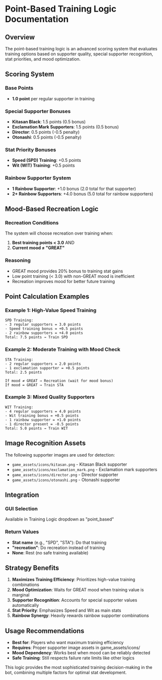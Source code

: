 # Point-Based Training Logic Documentation

## Overview
The point-based training logic is an advanced scoring system that evaluates training options based on supporter quality, special supporter recognition, stat priorities, and mood optimization.

## Scoring System

### Base Points
- **1.0 point** per regular supporter in training

### Special Supporter Bonuses
- **Kitasan Black**: 1.5 points (0.5 bonus)
- **Exclamation Mark Supporters**: 1.5 points (0.5 bonus)
- **Director**: 0.5 points (-0.5 penalty)
- **Otonashi**: 0.5 points (-0.5 penalty)

### Stat Priority Bonuses
- **Speed (SPD) Training**: +0.5 points
- **Wit (WIT) Training**: +0.5 points

### Rainbow Supporter System
- **1 Rainbow Supporter**: +1.0 bonus (2.0 total for that supporter)
- **2+ Rainbow Supporters**: +4.0 bonus (5.0 total for rainbow supporters)

## Mood-Based Recreation Logic

### Recreation Conditions
The system will choose recreation over training when:
1. **Best training points < 3.0** AND
2. **Current mood ≠ "GREAT"**

### Reasoning
- GREAT mood provides 20% bonus to training stat gains
- Low point training (< 3.0) with non-GREAT mood is inefficient
- Recreation improves mood for better future training

## Point Calculation Examples

### Example 1: High-Value Speed Training
```
SPD Training:
- 3 regular supporters = 3.0 points
- Speed training bonus = +0.5 points  
- 2 rainbow supporters = +4.0 points
Total: 7.5 points → Train SPD
```

### Example 2: Moderate Training with Mood Check
```
STA Training:
- 2 regular supporters = 2.0 points
- 1 exclamation supporter = +0.5 points
Total: 2.5 points

If mood ≠ GREAT → Recreation (wait for mood bonus)
If mood = GREAT → Train STA
```

### Example 3: Mixed Quality Supporters
```
WIT Training:
- 4 regular supporters = 4.0 points
- Wit training bonus = +0.5 points
- 1 rainbow supporter = +1.0 points
- 1 director present = -0.5 points
Total: 5.0 points → Train WIT
```

## Image Recognition Assets

The following supporter images are used for detection:
- `game_assets/icons/kitasan.png` - Kitasan Black supporter
- `game_assets/icons/exclamation_mark.png` - Exclamation mark supporters  
- `game_assets/icons/director.png` - Director supporter
- `game_assets/icons/otonashi.png` - Otonashi supporter

## Integration

### GUI Selection
Available in Training Logic dropdown as "point_based"

### Return Values
- **Stat name** (e.g., "SPD", "STA"): Do that training
- **"recreation"**: Do recreation instead of training
- **None**: Rest (no safe training available)

## Strategy Benefits

1. **Maximizes Training Efficiency**: Prioritizes high-value training combinations
2. **Mood Optimization**: Waits for GREAT mood when training value is marginal
3. **Supporter Recognition**: Accounts for special supporter values automatically
4. **Stat Priority**: Emphasizes Speed and Wit as main stats
5. **Rainbow Synergy**: Heavily rewards rainbow supporter combinations

## Usage Recommendations

- **Best for**: Players who want maximum training efficiency
- **Requires**: Proper supporter image assets in game_assets/icons/
- **Mood Dependency**: Works best when mood can be reliably detected
- **Safe Training**: Still respects failure rate limits like other logics

This logic provides the most sophisticated training decision-making in the bot, combining multiple factors for optimal stat development.
